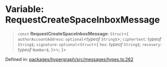 # Variable: RequestCreateSpaceInboxMessage

> `const` **RequestCreateSpaceInboxMessage**: `Struct`\<\{ `authorAccountAddress`: `optional`\<*typeof* `String$`\>; `ciphertext`: *typeof* `String$`; `signature`: `optional`\<`Struct`\<\{ `hex`: *typeof* `String$`; `recovery`: *typeof* `Number$`; \}\>\>; \}\>

Defined in: [packages/hypergraph/src/messages/types.ts:262](https://github.com/hashirpm/hypergraph/blob/ab4ea1cdb9430798142e0d735aac9d31c2cf0ae0/packages/hypergraph/src/messages/types.ts#L262)

